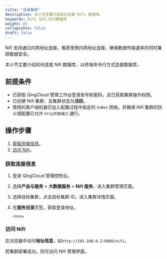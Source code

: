 ```yaml
---
title: "连接集群"
description: 本小节主要介绍如何连接 Nifi 数据库。 
keywords: Nifi 访问,访问数据库
weight: 05
collapsible: false
draft: false
---
```




Nifi 支持通过内网地址连接，推荐使用内网地址连接，确保数据传输速率的同时兼顾数据安全。

本小节主要介绍如何连接 Nifi 数据库，以终端命令行方式连接数据库。

## 前提条件

- 已获取 QingCloud 管理工作台登录账号和密码，且已获取集群操作权限。
- 已创建 Nifi 集群，且集群状态为**活跃**。
- 使用的客户端机器已加入配置过程中指定的 `VxNet` 网络，并确保 Nifi 集群的防火墙配置已允许 `http页面端口` 通行。

## 操作步骤

1. [获取连接信息](#获取连接信息)。
2. [访问 Nifi](#访问-nifi)。

### 获取连接信息

1. 登录 QingCloud 管理控制台。
2. 选择**产品与服务** > **大数据服务** > **Nifi 服务**，进入集群管理页面。
3. 选择目标集群，点击目标集群 ID，进入集群详情页面。
4. 在**服务目录**页签，获取登录地址。

   <img src="../../_images/check_access_info.png" alt="登录地址" style="zoom:50%;" />

### 访问 Nifi

在浏览器中访问**地址信息**，如`http://192.168.0.2:8080/nifi`。

若集群部署成功，则可访问 Nifi 管理界面。
